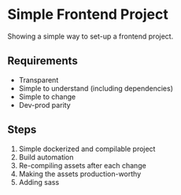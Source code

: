 # Simple Frontend Project

Showing a simple way to set-up a frontend project.

## Requirements

* Transparent
* Simple to understand (including dependencies)
* Simple to change
* Dev-prod parity

## Steps

1) Simple dockerized and compilable project
2) Build automation
3) Re-compiling assets after each change
4) Making the assets production-worthy
4) Adding sass
